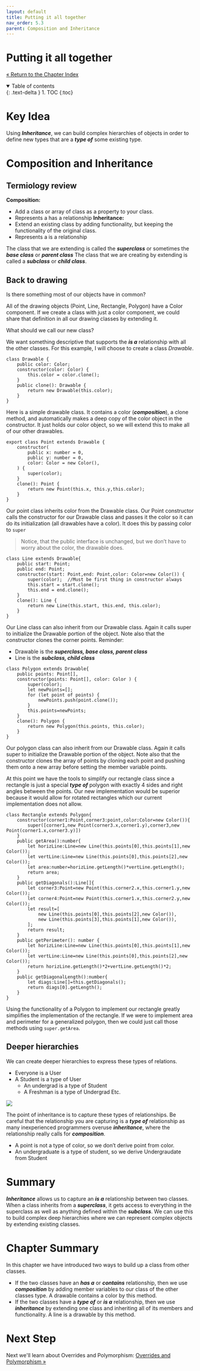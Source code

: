 ```yaml
---
layout: default
title: Putting it all together
nav_order: 5.3
parent: Composition and Inheritance
---
```


# Putting it all together
[&laquo; Return to the Chapter Index](index.md)

<details open markdown="block">
  <summary>
    Table of contents
  </summary>
  {: .text-delta }
1. TOC
{:toc}
</details>

# Key Idea
Using ***Inheritance***, we can build complex hierarchies of objects in order to define new types that are a ***type of*** some existing type.

# Composition and Inheritance
## Termiology review
**Composition:**
* Add a class or array of class as a property to your class.
* Represents a has a relationship
**Inheritance:**
* Extend an existing class by adding functionality, but keeping the functionality of the original class.
* Represents a is a relationship

The class that we are extending is called the ***superclass*** or sometimes the ***base class*** or ***parent class***
The class that we are creating by extending is called a ***subclass*** or ***child class***.

## Back to drawing
Is there something most of our objects have in common?

All of the drawing objects (Point, Line, Rectangle, Polygon) have a Color component.  If we create a class with just a color component, we could share that definition in all our drawing classes by extending it.

What should we call our new class?

We want something descriptive that supports the ***is a*** relationship with all the other classes.  For this example, I will choose to create a class *Drawable*.
```
class Drawable {
	public color: Color;
	constructor(color: Color) {
		this.color = color.clone();
	}
	public clone(): Drawable {
		return new Drawable(this.color);
	}
}
```
Here is a simple drawable class.  It contains a color (***composition***), a clone method, and automatically makes a deep copy of the color object in the constructor.
It just holds our color object, so we will extend this to make all of our other drawables.
```
export class Point extends Drawable {
	constructor(
		public x: number = 0,
		public y: number = 0,
		color: Color = new Color(),
    ) {
		super(color);
    }
	clone(): Point {
		return new Point(this.x, this.y,this.color);
	}
}
```
Our point class inherits color from the Drawable class.  Our Point constructor calls the constructor for our Drawable class and passes it the color so it can do its initialization (all drawables have a color).  It does this by passing color to ```super```
> Notice, that the public interface is unchanged, but we don’t have to worry about the color, the drawable does.

```
class Line extends Drawable{
	public start: Point;
	public end: Point;
	constructor(start: Point,end: Point,color: Color=new Color()) {
		super(color);  //Must be first thing in constructor always
		this.start = start.clone();
		this.end = end.clone();
	}
	clone(): Line {
		return new Line(this.start, this.end, this.color);
	}
}
```
Our Line class can also inherit from our Drawable class.  Again it calls super to initialize the Drawable portion of the object.
Note also that the constructor clones the corner points.
Reminder:
* Drawable is the ***superclass, base class, parent class***
* Line is the ***subclass, child class***

```
class Polygon extends Drawable{
	public points: Point[],
	constructor(points: Point[], color: Color ) {
		super(color);
		let newPoints=[];
		for (let point of points) {
			newPoints.push(point.clone());
		}
		this.points=newPoints;
	}
	clone(): Polygon {
		return new Polygon(this.points, this.color);
	}
}
```
Our polygon class can also inherit from our Drawable class.  Again it calls super to initialize the Drawable portion of the object.
Note also that the constructor clones the array of points by cloning each point and pushing them onto a new array before setting the member variable points.

At this point we have the tools to simplify our rectangle class since a rectangle is just a special ***type of*** polygon with exactly 4 sides and right angles between the points.  Our new implementation would be superior because it would allow for rotated rectangles which our current implementation does not allow.
```
class Rectangle extends Polygon{
	constructor(corner1:Point,corner3:point,color:Color=new Color()){
		super([corner1,new Point(corner3.x,corner1.y),corner3,new Point(corner1.x,corner3.y)])
	}
	public getArea():number{
		let horizLine:Line=new Line(this.points[0],this.points[1],new Color());
		let vertLine:Line=new Line(this.points[0],this.points[2],new Color());
		let area:number=horizLine.getLength()*vertLine.getLength();
		return area;
	}
	public getDiagonals():Line[]{
		let corner3:Point=new Point(this.corner2.x,this.corner1.y,new Color());
		let corner4:Point=new Point(this.corner1.x,this.corner2.y,new Color());
		let result=[
			new Line(this.points[0],this.points[2],new Color()),
			new Line(this.points[3],this.points[1],new Color()),
		];
		return result;
	}
	public getPerimeter(): number {
		let horizLine:Line=new Line(this.points[0],this.points[1],new Color());
		let vertLine:Line=new Line(this.points[0],this.points[2],new Color());
		return horizLine.getLength()*2+vertLine.getLength()*2;
	}
	public getDiagonalLength():number{
		let diags:Line[]=this.getDiagonals();
		return diags[0].getLength();
	}
}
```
Using the functionality of a Polygon to implement our rectangle greatly simplifies the implementation of the rectangle.  If we were to implement area and perimeter for a generalized polygon, then we could just call those methods using ```super.getArea```.

## Deeper hierarchies
We can create deeper hierarchies to express these types of relations.
* Everyone is a User
* A Student is a type of User
	* An undergrad is a type of Student
	* A Freshman is a type of Undergrad
Etc.

![](../../assets/images/inheritance_1.jpg)

The point of inheritance is to capture these types of relationships.  Be careful that the relationship you are capturing is a ***type of*** relationship as many inexperienced programmers overuse ***inheritance***, where the relationship really calls for ***composition***.
* A point is not a type of color, so we don’t derive point from color.
* An undergraduate is a type of student, so we derive Undergraudate from Student

# Summary
***Inheritance*** allows us to capture an ***is a*** relationship between two classes.  When a class inherits from a ***superclass***, it gets access to everything in the superclass as well as anything defined within the ***subclass***.  We can use this to build complex deep hierarchies where we can represent complex objects by extending existing classes.

# Chapter Summary
In this chapter we have introduced two ways to build up a class from other classes.  
* If the two classes have an ***has a*** or ***contains*** relationship, then we use ***composition*** by adding member variables to our class of the other classes type.  A drawable contains a color by this method.
* If the two classes have a ***type of*** or ***is a*** relationship, then we use ***inheritance*** by extending one class and inheriting all of its members and functionality.  A line is a drawable by this method.

# Next Step

Next we'll learn about Overrides and Polymorphism: [Overrides and Polymorphism &raquo;](../6-polymorphism/index.md)